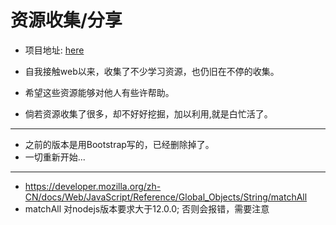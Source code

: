 # 资源收集/分享
- 项目地址: [here](http://www.sail.name/source/index.html)
- 自我接触web以来，收集了不少学习资源，也仍旧在不停的收集。
- 希望这些资源能够对他人有些许帮助。

- 倘若资源收集了很多，却不好好挖掘，加以利用,就是白忙活了。

*******

- 之前的版本是用Bootstrap写的，已经删除掉了。
- 一切重新开始...



*********

- https://developer.mozilla.org/zh-CN/docs/Web/JavaScript/Reference/Global_Objects/String/matchAll
- matchAll 对nodejs版本要求大于12.0.0; 否则会报错，需要注意


